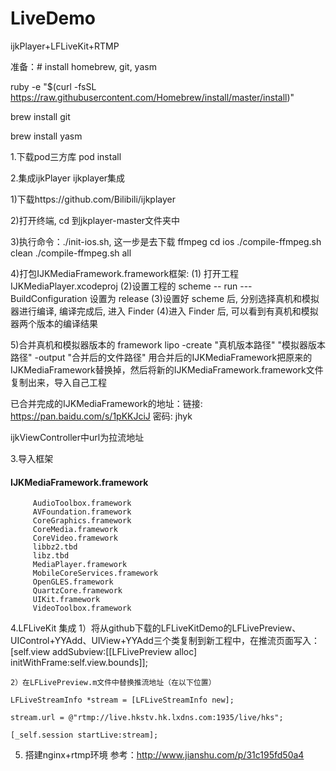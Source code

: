 # LiveDemo
ijkPlayer+LFLiveKit+RTMP


准备：# install homebrew, git, yasm

ruby -e "$(curl -fsSL https://raw.githubusercontent.com/Homebrew/install/master/install)"

brew install git

brew install yasm


1.下载pod三方库  pod install

2.集成ijkPlayer
ijkplayer集成

1)下载https://github.com/Bilibili/ijkplayer

2)打开终端, cd 到jkplayer-master文件夹中

3)执行命令：./init-ios.sh, 这一步是去下载 ffmpeg
                    cd ios
                    ./compile-ffmpeg.sh clean
                    ./compile-ffmpeg.sh all
					
4)打包IJKMediaFramework.framework框架:
     (1) 打开工程IJKMediaPlayer.xcodeproj
     (2)设置工程的 scheme -- run --- BuildConfiguration 设置为 release
     (3)设置好 scheme 后, 分别选择真机和模拟器进行编译, 编译完成后, 进入 Finder
	 (4)进入 Finder 后, 可以看到有真机和模拟器两个版本的编译结果
	 
5)合并真机和模拟器版本的 framework
lipo -create "真机版本路径" "模拟器版本路径" -output "合并后的文件路径"
用合并后的IJKMediaFramework把原来的IJKMediaFramework替换掉，然后将新的IJKMediaFramework.framework文件复制出来，导入自己工程

已合并完成的IJKMediaFramework的地址：链接: https://pan.baidu.com/s/1pKKJciJ 密码: jhyk

ijkViewController中url为拉流地址

3.导入框架
####      IJKMediaFramework.framework
      	 AudioToolbox.framework
     	 AVFoundation.framework
         CoreGraphics.framework
         CoreMedia.framework
         CoreVideo.framework
         libbz2.tbd
         libz.tbd
         MediaPlayer.framework
       	 MobileCoreServices.framework
     	 OpenGLES.framework
         QuartzCore.framework
         UIKit.framework
         VideoToolbox.framework
4.LFLiveKit 集成
	1）将从github下载的LFLiveKitDemo的LFLivePreview、UIControl+YYAdd、UIView+YYAdd三个类复制到新工程中，在推流页面写入：
 		[self.view addSubview:[[LFLivePreview alloc] initWithFrame:self.view.bounds]];
		
	2）在LFLivePreview.m文件中替换推流地址（在以下位置）
	
	LFLiveStreamInfo *stream = [LFLiveStreamInfo new];
	
    stream.url = @"rtmp://live.hkstv.hk.lxdns.com:1935/live/hks";
	
    [_self.session startLive:stream];

5. 搭建nginx+rtmp环境
	参考：http://www.jianshu.com/p/31c195fd50a4
	











